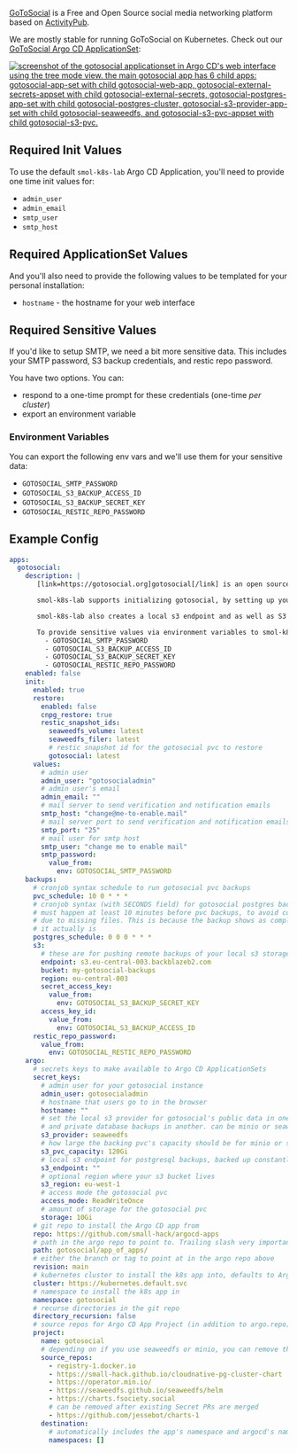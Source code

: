 [GoToSocial](https://gotosocial.org/) is a Free and Open Source social media networking platform based on [ActivityPub](https://www.w3.org/TR/activitypub/).

We are mostly stable for running GoToSocial on Kubernetes. Check out our [GoToSocial Argo CD ApplicationSet](https://github.com/small-hack/argocd-apps/tree/main/gotosocial/small-hack):

<a href="../../assets/images/screenshots/gotosocial_screenshot.png">
<img src="../../assets/images/screenshots/gotosocial_screenshot.png" alt="screenshot of the gotosocial applicationset in Argo CD's web interface using the tree mode view. the main gotosocial app has 6 child apps: gotosocial-app-set with child gotosocial-web-app, gotosocial-external-secrets-appset with child gotosocial-external-secrets, gotosocial-postgres-app-set with child gotosocial-postgres-cluster, gotosocial-s3-provider-app-set with child gotosocial-seaweedfs, and gotosocial-s3-pvc-appset with child gotosocial-s3-pvc.">
</a>

## Required Init Values

To use the default `smol-k8s-lab` Argo CD Application, you'll need to provide one time init values for:

- `admin_user`
- `admin_email`
- `smtp_user`
- `smtp_host`

## Required ApplicationSet Values

And you'll also need to provide the following values to be templated for your personal installation:

- `hostname` - the hostname for your web interface

## Required Sensitive Values

If you'd like to setup SMTP, we need a bit more sensitive data. This includes your SMTP password, S3 backup credentials, and restic repo password.

You have two options. You can:

- respond to a one-time prompt for these credentials (one-time _per cluster_)
- export an environment variable

### Environment Variables

You can export the following env vars and we'll use them for your sensitive data:

- `GOTOSOCIAL_SMTP_PASSWORD`
- `GOTOSOCIAL_S3_BACKUP_ACCESS_ID`
- `GOTOSOCIAL_S3_BACKUP_SECRET_KEY`
- `GOTOSOCIAL_RESTIC_REPO_PASSWORD`

## Example Config

```yaml
apps:
  gotosocial:
    description: |
       [link=https://gotosocial.org]gotosocial[/link] is an open source self hosted social media network.

       smol-k8s-lab supports initializing gotosocial, by setting up your hostname, SMTP credentials, postgresql credentials, OIDC Credentials, and an admin user credentials. We pass all credentials as Secrets in the namespace and optionally save them to Bitwarden.

       smol-k8s-lab also creates a local s3 endpoint and as well as S3 bucket and credentials if you enable set gotosocial.argo.secret_keys.s3_provider to "minio" or "seaweedfs". Both seaweedfs and minio require you to specify a remote s3 endpoint, bucket, region, and accessID/secretKey so that we can make sure you have remote backups.

       To provide sensitive values via environment variables to smol-k8s-lab use:
         - GOTOSOCIAL_SMTP_PASSWORD
         - GOTOSOCIAL_S3_BACKUP_ACCESS_ID
         - GOTOSOCIAL_S3_BACKUP_SECRET_KEY
         - GOTOSOCIAL_RESTIC_REPO_PASSWORD
    enabled: false
    init:
      enabled: true
      restore:
        enabled: false
        cnpg_restore: true
        restic_snapshot_ids:
          seaweedfs_volume: latest
          seaweedfs_filer: latest
          # restic snapshot id for the gotosocial pvc to restore
          gotosocial: latest
      values:
        # admin user
        admin_user: "gotosocialadmin"
        # admin user's email
        admin_email: ""
        # mail server to send verification and notification emails
        smtp_host: "change@me-to-enable.mail"
        # mail server port to send verification and notification emails
        smtp_port: "25"
        # mail user for smtp host
        smtp_user: "change me to enable mail"
        smtp_password:
          value_from:
            env: GOTOSOCIAL_SMTP_PASSWORD
    backups:
      # cronjob syntax schedule to run gotosocial pvc backups
      pvc_schedule: 10 0 * * *
      # cronjob syntax (with SECONDS field) for gotosocial postgres backups
      # must happen at least 10 minutes before pvc backups, to avoid corruption
      # due to missing files. This is because the backup shows as completed before
      # it actually is
      postgres_schedule: 0 0 0 * * *
      s3:
        # these are for pushing remote backups of your local s3 storage, for speed and cost optimization
        endpoint: s3.eu-central-003.backblazeb2.com
        bucket: my-gotosocial-backups
        region: eu-central-003
        secret_access_key:
          value_from:
            env: GOTOSOCIAL_S3_BACKUP_SECRET_KEY
        access_key_id:
          value_from:
            env: GOTOSOCIAL_S3_BACKUP_ACCESS_ID
      restic_repo_password:
        value_from:
          env: GOTOSOCIAL_RESTIC_REPO_PASSWORD
    argo:
      # secrets keys to make available to Argo CD ApplicationSets
      secret_keys:
        # admin user for your gotosocial instance
        admin_user: gotosocialadmin
        # hostname that users go to in the browser
        hostname: ""
        # set the local s3 provider for gotosocial's public data in one bucket
        # and private database backups in another. can be minio or seaweedfs
        s3_provider: seaweedfs
        # how large the backing pvc's capacity should be for minio or seaweedfs
        s3_pvc_capacity: 120Gi
        # local s3 endpoint for postgresql backups, backed up constantly
        s3_endpoint: ""
        # optional region where your s3 bucket lives
        s3_region: eu-west-1
        # access mode the gotosocial pvc
        access_mode: ReadWriteOnce
        # amount of storage for the gotosocial pvc
        storage: 10Gi
      # git repo to install the Argo CD app from
      repo: https://github.com/small-hack/argocd-apps
      # path in the argo repo to point to. Trailing slash very important!
      path: gotosocial/app_of_apps/
      # either the branch or tag to point at in the argo repo above
      revision: main
      # kubernetes cluster to install the k8s app into, defaults to Argo CD default
      cluster: https://kubernetes.default.svc
      # namespace to install the k8s app in
      namespace: gotosocial
      # recurse directories in the git repo
      directory_recursion: false
      # source repos for Argo CD App Project (in addition to argo.repo)
      project:
        name: gotosocial
        # depending on if you use seaweedfs or minio, you can remove the other source repo
        source_repos:
          - registry-1.docker.io
          - https://small-hack.github.io/cloudnative-pg-cluster-chart
          - https://operator.min.io/
          - https://seaweedfs.github.io/seaweedfs/helm
          - https://charts.fsociety.social
          # can be removed after existing Secret PRs are merged
          - https://github.com/jessebot/charts-1
        destination:
          # automatically includes the app's namespace and argocd's namespace
          namespaces: []
```
